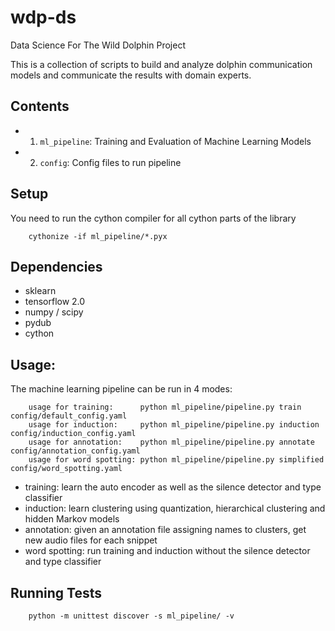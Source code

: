 # wdp-ds
Data Science For The Wild Dolphin Project

This is a collection of scripts to build and analyze dolphin communication models
and communicate the results with domain experts. 

## Contents

+ 1) `ml_pipeline`: Training and Evaluation of Machine Learning Models
+ 2) `config`: Config files to run pipeline


## Setup
You need to run the cython compiler for all cython parts of the library
```
    cythonize -if ml_pipeline/*.pyx
```


## Dependencies
+ sklearn
+ tensorflow 2.0
+ numpy / scipy
+ pydub
+ cython


## Usage:
The machine learning pipeline can be run in 4 modes:
```
    usage for training:      python ml_pipeline/pipeline.py train config/default_config.yaml
    usage for induction:     python ml_pipeline/pipeline.py induction config/induction_config.yaml
    usage for annotation:    python ml_pipeline/pipeline.py annotate config/annotation_config.yaml
    usage for word spotting: python ml_pipeline/pipeline.py simplified config/word_spotting.yaml
```

+ training:   learn the auto encoder as well as the silence detector and type classifier 
+ induction:  learn clustering using quantization, hierarchical clustering and hidden Markov models
+ annotation: given an annotation file assigning names to clusters, get new audio files for each snippet
+ word spotting: run training and induction without the silence detector and type classifier

## Running Tests
```
    python -m unittest discover -s ml_pipeline/ -v
```